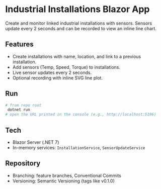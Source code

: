 # Industrial Installations Blazor App

Create and monitor linked industrial installations with sensors. Sensors update every 2 seconds and can be recorded to view an inline line chart.

## Features

- Create installations with name, location, and link to a previous installation.
- Add sensors (Temp, Speed, Torque) to installations.
- Live sensor updates every 2 seconds.
- Optional recording with inline SVG line plot.

## Run

```bash
# from repo root
 dotnet run
# open the URL printed in the console (e.g., http://localhost:5196)
```

## Tech

- Blazor Server (.NET 7)
- In-memory services: `InstallationService`, `SensorUpdateService`

## Repository

- Branching: feature branches, Conventional Commits
- Versioning: Semantic Versioning (tags like v0.1.0)
